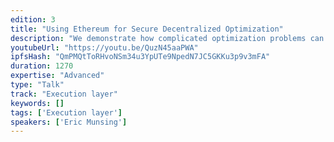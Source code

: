 ```yaml
---
edition: 3
title: "Using Ethereum for Secure Decentralized Optimization"
description: "We demonstrate how complicated optimization problems can be solved by combining decentralized optimization algorithms with an aggregation step in a smart contract. Using tools from convex optimization, we decompose difficult problems into a set of subproblems with can be computed off-blockchain, finally reaching consensus on the global optimum by passing message with the on-blockchain aggregation step. We present an example of applying this approach to optimizing power dispatch on an electricity grid, but the approach can also be used to solve other problems in machine learning, coordinating robotic agents, or coordinating economic systems."
youtubeUrl: "https://youtu.be/QuzN45aaPWA"
ipfsHash: "QmPMQtToRHvoNSm34u3YpUTe9NpedN7JC5GKKu3p9v3mFA"
duration: 1270
expertise: "Advanced"
type: "Talk"
track: "Execution layer"
keywords: []
tags: ['Execution layer']
speakers: ['Eric Munsing']
---
```

